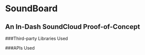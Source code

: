 # SoundBoard
## An In-Dash SoundCloud Proof-of-Concept

###Third-party Libraries Used

###APIs Used


